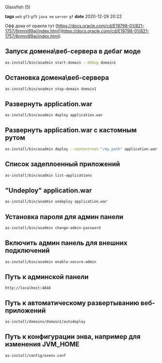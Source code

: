 Glassfish (5)

**tags** `web` `gf3` `gf5` `java ee` `server` `gf`
**date** 2020-12-29 20:22

Офф дока от оракла тут [https://docs.oracle.com/cd/E19798-01/821-1757/6nmni99aj/index.html](https://docs.oracle.com/cd/E19798-01/821-1757/6nmni99aj/index.html)

## Запуск домена\веб-сервера в дебаг моде
```bash
as-install/bin/asadmin start-domain --debug domain1
```
## Остановка домена\веб-сервера
```bash
as-install/bin/asadmin stop-domain domain1
```
## Развернуть application.war
```bash
as-install/bin/asadmin deploy application.war
```
## Развернуть application.war с кастомным рутом
```bash
as-install/bin/asadmin deploy --contextroot "/my_path" application.war
```
## Список задеплоенный приложений
```bash
as-install/bin/asadmin list-applications
```
## "Undeploy" application.war
```bash
as-install/bin/asadmin undeploy application.war
```
## Установка пароля для админ панели
```bash
as-install/bin/asadmin change-admin-password
```
## Включить админ панель для внешних подключений
```bash
as-install/bin/asadmin enable-secure-admin
```
## Путь к админской панели
```url
http://localhost:4848
```
## Путь к автоматическому развертыванию веб-приложений
```bash
as-install/domains/domain1/autodeploy
```
## Путь к конфигурации энва, например для изменения JVM_HOME
```bash
as-install/config/asenv.conf
```
